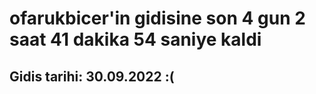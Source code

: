 # ofarukbicer'in gidisine son 4 gun 2 saat 41 dakika 54 saniye kaldi

## Gidis tarihi: 30.09.2022 :(